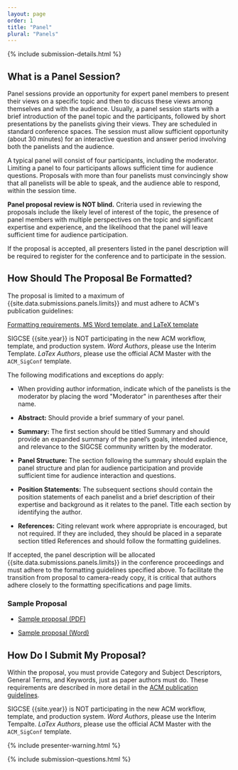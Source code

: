 ```yaml
---
layout: page
order: 1
title: "Panel"
plural: "Panels"
---
```


{% include submission-details.html %}

## What is a Panel Session?

Panel sessions provide an opportunity for expert panel members to present their views on a specific topic and then to discuss these views among themselves and with the audience. Usually, a panel session starts with a brief introduction of the panel topic and the participants, followed by short presentations by the panelists giving their views. They are scheduled in standard conference spaces. The session must allow sufficient opportunity (about 30 minutes) for an interactive question and answer period involving both the panelists and the audience.

A typical panel will consist of four participants, including the moderator. Limiting a panel to four participants allows sufficient time for audience questions. Proposals with more than four panelists must convincingly show that all panelists will be able to speak, and the audience able to respond, within the session time.


**Panel proposal review is NOT blind.** Criteria used in reviewing the proposals include the likely level of interest of the topic, the presence of panel members with multiple perspectives on the topic and significant expertise and experience, and the likelihood that the panel will leave sufficient time for audience participation.

If the proposal is accepted, all presenters listed in the panel description will be required to register for the conference and to participate in the session.


## How Should The Proposal Be Formatted?

The proposal is limited to a maximum of {{site.data.submissions.panels.limits}} and must adhere to ACM's publication guidelines:

<div class="text-center" style="margin-top: 10px; margin-bottom: 10px;">
<a href="{{site.data.publishing.acmpubguidelines}}">Formatting requirements, MS Word template, and LaTeX template</a>
</div>

SIGCSE {{site.year}} is NOT participating in the new ACM workflow, template, and production system.  *Word Authors*, please use the Interim Template. *LaTex Authors*, please use the official ACM Master with the `ACM_SigConf` template.

The following modifications and exceptions do apply:

-   When providing author information, indicate which of the panelists
    is the moderator by placing the word "Moderator" in parentheses
    after their name.

-   **Abstract:** Should provide a brief summary of your panel.

- 	**Summary:** The first section should be titled Summary and should provide an expanded summary of the panel’s goals,  intended audience, and relevance to the SIGCSE community written by the moderator.

-	**Panel Structure:** The section following the summary should explain the panel structure and plan for audience participation and provide sufficient time for audience interaction and questions.

-	**Position Statements:** The subsequent sections should contain the position statements of each panelist and a brief description of their expertise and background as it relates to the panel. Title each section by identifying the author.

-	**References:** Citing relevant work where appropriate is encouraged, but not required. If they are included, they should be placed in a separate section titled References and should follow the formatting guidelines.

If accepted, the panel description will be allocated
{{site.data.submissions.panels.limits}}  in the conference proceedings
and must adhere to the formatting guidelines specified above. To
facilitate the transition from proposal to camera-ready copy, it is
critical that authors adhere closely to the formatting specifications
and page limits.

### Sample Proposal

* [Sample proposal (PDF)](../docs/sigcse-sample-panel.pdf)

* [Sample proposal (Word)](../docs/sigcse-sample-panel.docx)

## How Do I Submit My Proposal?
Within the proposal, you must provide Category and Subject Descriptors, General Terms, and Keywords, just as paper authors must do. These requirements are described in more detail in the [ACM publication guidelines]({{site.data.publishing.acmpubguidelines}}).

SIGCSE {{site.year}} is NOT participating in the new ACM workflow, template, and production system.  *Word Authors*, please use the Interim Tempalte. *LaTex Authors*, please use the official ACM Master with the   `ACM_SigConf` template.

{% include presenter-warning.html %}

{% include submission-questions.html %}
